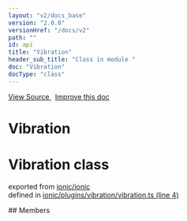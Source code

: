 ```yaml
---
layout: "v2/docs_base"
version: "2.0.0"
versionHref: "/docs/v2"
path: ""
id: api
title: "Vibration"
header_sub_title: "Class in module "
doc: "Vibration"
docType: "class"
---
```



<div class="improve-docs">
  <a href='http://github.com/driftyco/ionic2/tree/master/ionic/plugins/vibration/vibration.ts#L3'>
    View Source
  </a>
  &nbsp;
  <a href='http://github.com/driftyco/ionic2/edit/master/ionic/plugins/vibration/vibration.ts#L3'>
    Improve this doc
  </a>
</div>




<h1 class="api-title">

  Vibration



</h1>







<h1 class="class export">Vibration <span class="type">class</span></h1>
<p class="module">exported from <a href='undefined'>ionic/ionic</a><br/>
defined in <a href="https://github.com/driftyco/ionic2/tree/master/ionic/plugins/vibration/vibration.ts#L4-L22">ionic/plugins/vibration/vibration.ts (line 4)</a>
</p>
## Members

